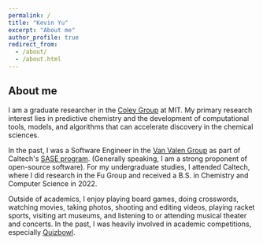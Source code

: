 ```yaml
---
permalink: /
title: "Kevin Yu"
excerpt: "About me"
author_profile: true
redirect_from:
  - /about/
  - /about.html
---
```


## About me

I am a graduate researcher in the [Coley Group](https://coley.mit.edu/) at MIT. My primary research interest lies in predictive chemistry and the development of computational tools, models, and algorithms that can accelerate discovery in the chemical sciences. 

In the past, I was a Software Engineer in the [Van Valen Group](https://www.vanvalen.caltech.edu/) as part of Caltech's [SASE program](https://sase.caltech.edu/). (Generally speaking, I am a strong proponent of open-source software). For my undergraduate studies, I attended Caltech, where I did research in the Fu Group and received a B.S. in Chemistry and Computer Science in 2022. 

Outside of academics, I enjoy playing board games, doing crosswords, watching movies, taking photos, shooting and editing videos, playing racket sports, visiting art museums, and listening to or attending musical theater and concerts. In the past, I was heavily involved in academic competitions, especially [Quizbowl](https://www.naqt.com/about/quiz-bowl.html).